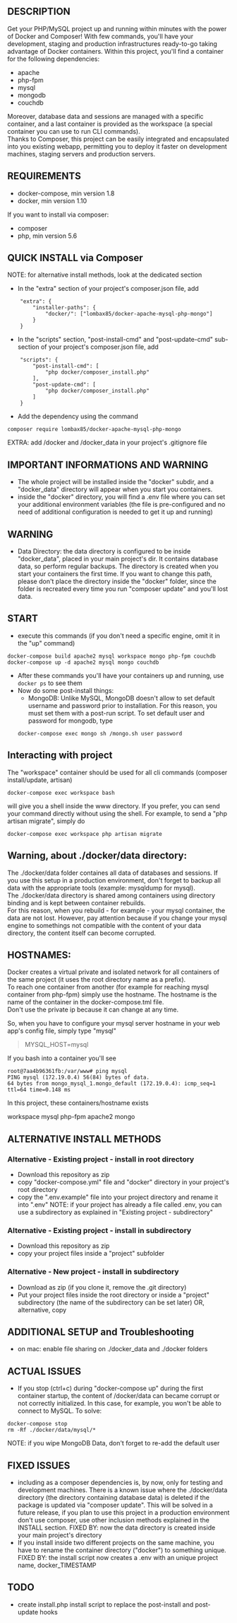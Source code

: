 DESCRIPTION
-----------------------

Get your PHP/MySQL project up and running within minutes with the power of Docker and Composer!
With few commands, you'll have your development, staging and production infrastructures ready-to-go taking advantage of Docker containers.
Within this project, you'll find a container for the following dependencies:
- apache
- php-fpm
- mysql
- mongodb
- couchdb

Moreover, database data and sessions are managed with a specific container, and a last container is provided as the workspace (a special container you can use to run CLI commands).  
Thanks to Composer, this project can be easily integrated and encapsulated into you existing webapp, permitting you to deploy it faster on development machines, staging servers and production servers.

REQUIREMENTS
-----------------------
- docker-compose, min version 1.8
- docker, min version 1.10

If you want to install via composer:
- composer
- php, min version 5.6


QUICK INSTALL via Composer
-----------------------

NOTE: for alternative install methods, look at the dedicated section 

- In the "extra" section of your project's composer.json file, add
```
	"extra": {
        "installer-paths": {
            "docker/": ["lombax85/docker-apache-mysql-php-mongo"]
        }
    }
```

- In the "scripts" section, "post-install-cmd" and "post-update-cmd" sub-section of your project's composer.json file, add
```
	"scripts": {
    	"post-install-cmd": [
        	"php docker/composer_install.php"
    	],
    	"post-update-cmd": [
            "php docker/composer_install.php"
        ]
    }
```
- Add the dependency using the command
```
composer require lombax85/docker-apache-mysql-php-mongo
```

EXTRA: add /docker and /docker_data in your project's .gitignore file

## IMPORTANT INFORMATIONS AND WARNING
- The whole project will be installed inside the "docker" subdir, and a "docker_data" directory will appear when you start you containers.
- inside the "docker" directory, you will find a .env file where you can set your additional environment variables (the file is pre-configured and no need of additional configuration is needed to get it up and running)

## WARNING
- Data Directory: the data directory is configured to be inside "docker_data", placed in your main project's dir. It contains database data, so perform regular backups. The directory is created when you start your containers the first time. If you want to change this path, please don't place the directory inside the "docker" folder, since the folder is recreated every time you run "composer update" and you'll lost data.


START
-----------------------

- execute this commands (if you don't need a specific engine, omit it in the "up" command)

```
docker-compose build apache2 mysql workspace mongo php-fpm couchdb
docker-compose up -d apache2 mysql mongo couchdb
```

- After these commands you'll have your containers up and running, use `docker ps` to see them
- Now do some post-install things:
	- MongoDB: Unlike MySQL, MongoDB doesn't allow to set default username and password prior to installation. For this reason, you must set them with a post-run script. To set default user and password for mongodb, type
	```
	docker-compose exec mongo sh /mongo.sh user password
	```

Interacting with project
-----------------------
The "workspace" container should be used for all cli commands (composer install/update, artisan)

```
docker-compose exec workspace bash
```

will give you a shell inside the www directory.
If you prefer, you can send your command directly without using the shell. For example, to send a "php artisan migrate", simply do

```
docker-compose exec workspace php artisan migrate
```


Warning, about ./docker/data directory:
-----------------------

The ./docker/data folder containes all data of databases and sessions.
If you use this setup in a production environment, don't forget to backup all data with the appropriate tools (example: mysqldump for mysql).   
The ./docker/data directory is shared among containers using directory binding and is kept between container rebuilds.   
For this reason, when you rebuild - for example - your mysql container, the data are not lost. However, pay attention because if you change your mysql engine to somethings not compatible with the content of your data directory, the content itself can become corrupted.  


HOSTNAMES:
-----------------------

Docker creates a virtual private and isolated network for all containers of the same project (it uses the root directory name as a prefix).  
To reach one container from another (for example for reaching mysql container from php-fpm) simply use the hostname.
The hostname is the name of the container in the docker-compose.tml file.  
Don't use the private ip because it can change at any time.  

So, when you have to configure your mysql server hostname in your web app's config file, simply type "mysql"

> MYSQL_HOST=mysql

If you bash into a container you'll see 

```
root@7aa4b96361fb:/var/www# ping mysql
PING mysql (172.19.0.4) 56(84) bytes of data.
64 bytes from mongo_mysql_1.mongo_default (172.19.0.4): icmp_seq=1 ttl=64 time=0.148 ms
```

In this project, these containers/hostname exists

workspace
mysql
php-fpm
apache2
mongo

ALTERNATIVE INSTALL METHODS
-----------------------

### Alternative - Existing project - install in root directory
- Download this repository as zip
- copy "docker-compose.yml" file and "docker" directory in your project's root directory
- copy the ".env.example" file into your project directory and rename it into ".env"
	NOTE: if your project has already a file called .env, you can use a subdirectory as explained in "Existing project - subdirectory"

### Alternative - Existing project - install in subdirectory
- Download this repository as zip
- copy your project files inside a "project" subfolder


### Alternative - New project - install in subdirectory
- Download as zip (if you clone it, remove the .git directory)
- Put your project files inside the root directory or inside a "project" subdirectory (the name of the subdirectory can be set later) OR, alternative, copy 


ADDITIONAL SETUP and Troubleshooting
-----------------------
- on mac: enable file sharing on ./docker_data and ./docker folders


ACTUAL ISSUES
-----------------------

- If you stop (ctrl+c) during "docker-compose up" during the first container startup, the content of /docker/data can became corrupt or not correctly initialized. In this case, for example, you won't be able to connect to MySQL.
To solve:

```
docker-compose stop
rm -Rf ./docker/data/mysql/*
```
NOTE: if you wipe MongoDB Data, don't forget to re-add the default user

FIXED ISSUES
-----------------------
- including as a composer dependencies is, by now, only for testing and development machines. There is a known issue where the ./docker/data directory (the directory containing database data) is deleted if the package is updated via "composer update". This will be solved in a future release, if you plan to use this project in a production environment don't use composer, use other inclusion methods explained in the INSTALL section. FIXED BY: now the data directory is created inside your main project's directory
- If you install inside two different projects on the same machine, you have to rename the container directory ("docker") to something unique. FIXED BY: the install script now creates a .env with an unique project name, docker_TIMESTAMP

TODO
-----------------------
- create install.php install script to replace the post-install and post-update hooks
